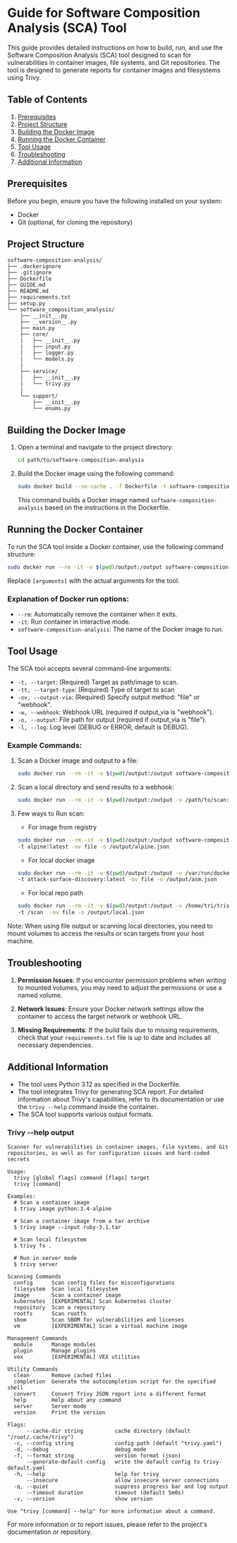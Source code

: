 # Guide for Software Composition Analysis (SCA) Tool

This guide provides detailed instructions on how to build, run, and use the Software Composition Analysis (SCA) tool designed to scan for vulnerabilities in container images, file systems, and Git repositories. The tool is designed to generate reports for container images and filesystems using Trivy.

## Table of Contents

1. [Prerequisites](#prerequisites)
2. [Project Structure](#project-structure)
3. [Building the Docker Image](#building-the-docker-image)
4. [Running the Docker Container](#running-the-docker-container)
5. [Tool Usage](#tool-usage)
6. [Troubleshooting](#troubleshooting)
7. [Additional Information](#additional-information)


## Prerequisites

Before you begin, ensure you have the following installed on your system:

- Docker
- Git (optional, for cloning the repository)

## Project Structure

```
software-composition-analysis/
├── .dockerignore
├── .gitignore
├── Dockerfile
├── GUIDE.md
├── README.md
├── requirements.txt
├── setup.py
└── software_composition_analysis/
    ├── __init__.py
    ├── __version__.py
    ├── main.py
    ├── core/
    |   ├── __init__.py
    |   ├── input.py
    |   ├── logger.py
    |   └── models.py
    |
    ├── service/
    |   ├── __init__.py
    |   └── trivy.py
    |
    └── support/
        ├── __init__.py
        └── enums.py
```

## Building the Docker Image

1. Open a terminal and navigate to the project directory:

   ```bash
   cd path/to/software-composition-analysis
   ```

2. Build the Docker image using the following command:

   ```bash
   sudo docker build --no-cache . -f Dockerfile -t software-composition-analysis:latest
   ```

   This command builds a Docker image named `software-composition-analysis` based on the instructions in the Dockerfile.

## Running the Docker Container

To run the SCA tool inside a Docker container, use the following command structure:

```bash
sudo docker run --rm -it -v $(pwd)/output:/output software-composition-analysis [arguments]
```

Replace `[arguments]` with the actual arguments for the tool.

### Explanation of Docker run options:

- `--rm`: Automatically remove the container when it exits.
- `-it`: Run container in interactive mode.
- `software-composition-analysis`: The name of the Docker image to run.

## Tool Usage

The SCA tool accepts several command-line arguments:

- `-t, --target`: (Required) Target as path/image to scan.
- `-tt, --target-type`: (Required) Type of target to scan
- `-ov, --output-via`: (Required) Specify output method: "file" or "webhook".
- `-w, --webhook`: Webhook URL (required if output_via is "webhook").
- `-o, --output`: File path for output (required if output_via is "file").
- `-l, --log`: Log level (DEBUG or ERROR, default is DEBUG).

### Example Commands:

1. Scan a Docker image and output to a file:
   ```bash
   sudo docker run --rm -it -v $(pwd)/output:/output software-composition-analysis -tt image -t alpine:latest -ov file -o /output/results.json
   ```

2. Scan a local directory and send results to a webhook:
   ```bash
   sudo docker run --rm -it -v $(pwd)/output:/output -v /path/to/scan:/scan software-composition-analysis -tt filesystem -t /scan -ov webhook -w https://webhook.site/your-unique-url
   ```

3. Few ways to Run scan:

    - For image from registry
    ```bash
    sudo docker run --rm -it -v $(pwd)/output:/output software-composition-analysis -tt image
    -t alpine:latest -ov file -o /output/alpine.json
    ```

    - For local docker image
    ```bash
    sudo docker run --rm -it -v $(pwd)/output:/output -v /var/run/docker.sock:/var/run/docker.sock software-composition-analysis -tt image
    -t attack-surface-discovery:latest -ov file -o /output/asm.json
    ```

    - For local repo path
    ```bash
    sudo docker run --rm -it -v $(pwd)/output:/output -v /home/tri/trishiras/attack-surface-discovery:/scan software-composition-analysis -tt filesystem
    -t /scan  -ov file -o /output/local.json
    ```


Note: When using file output or scanning local directories, you need to mount volumes to access the results or scan targets from your host machine.

## Troubleshooting

1. **Permission Issues**: If you encounter permission problems when writing to mounted volumes, you may need to adjust the permissions or use a named volume.

2. **Network Issues**: Ensure your Docker network settings allow the container to access the target network or webhook URL.

3. **Missing Requirements**: If the build fails due to missing requirements, check that your `requirements.txt` file is up to date and includes all necessary dependencies.

## Additional Information

- The tool uses Python 3.12 as specified in the Dockerfile.
- The tool integrates Trivy for generating SCA report. For detailed information about Trivy's capabilities, refer to its documentation or use the `trivy --help` command inside the container.
- The SCA tool supports various output formats.


### Trivy --help output

```
Scanner for vulnerabilities in container images, file systems, and Git repositories, as well as for configuration issues and hard-coded secrets

Usage:
  trivy [global flags] command [flags] target
  trivy [command]

Examples:
  # Scan a container image
  $ trivy image python:3.4-alpine

  # Scan a container image from a tar archive
  $ trivy image --input ruby-3.1.tar

  # Scan local filesystem
  $ trivy fs .

  # Run in server mode
  $ trivy server

Scanning Commands
  config      Scan config files for misconfigurations
  filesystem  Scan local filesystem
  image       Scan a container image
  kubernetes  [EXPERIMENTAL] Scan kubernetes cluster
  repository  Scan a repository
  rootfs      Scan rootfs
  sbom        Scan SBOM for vulnerabilities and licenses
  vm          [EXPERIMENTAL] Scan a virtual machine image

Management Commands
  module      Manage modules
  plugin      Manage plugins
  vex         [EXPERIMENTAL] VEX utilities

Utility Commands
  clean       Remove cached files
  completion  Generate the autocompletion script for the specified shell
  convert     Convert Trivy JSON report into a different format
  help        Help about any command
  server      Server mode
  version     Print the version

Flags:
      --cache-dir string          cache directory (default "/root/.cache/trivy")
  -c, --config string             config path (default "trivy.yaml")
  -d, --debug                     debug mode
  -f, --format string             version format (json)
      --generate-default-config   write the default config to trivy-default.yaml
  -h, --help                      help for trivy
      --insecure                  allow insecure server connections
  -q, --quiet                     suppress progress bar and log output
      --timeout duration          timeout (default 5m0s)
  -v, --version                   show version

Use "trivy [command] --help" for more information about a command.
```

For more information or to report issues, please refer to the project's documentation or repository.